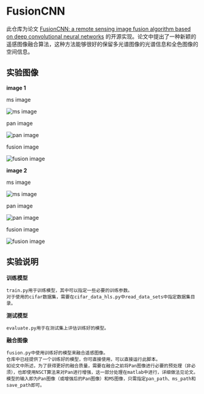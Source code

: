 # FusionCNN
此仓库为论文 [FusionCNN: a remote sensing image fusion algorithm based on deep convolutional neural networks](https://link.springer.com/article/10.1007/s11042-018-6850-3) 的开源实现。论文中提出了一种新颖的遥感图像融合算法，这种方法能够很好的保留多光谱图像的光谱信息和全色图像的空间信息。
  
## 实验图像

**image 1**

ms image

![ms image](images/ms1.jpg)

pan image

![pan image](images/pan1.jpg)

fusion image

![fusion image](images/fusion1.jpg)

**image 2**

ms image

![ms image](images/ms2.jpg)

pan image

![pan image](images/pan2.jpg)

fusion image

![fusion image](images/fusion2.jpg)

## 实验说明
**训练模型**
```
train.py用于训练模型，其中可以指定一些必要的训练参数。
对于使用的cifar数据集，需要在cifar_data_hls.py中read_data_sets中指定数据集目录。
```
**测试模型**
```
evaluate.py用于在测试集上评估训练好的模型。
```
**融合图像**
```
fusion.py中使用训练好的模型来融合遥感图像。
仓库中已经提供了一个训练好的模型，你可直接使用，可以直接运行此脚本。
如论文中所述，为了获得更好的融合质量，需要在融合之前将Pan图像进行必要的预处理（非必须），也即使用NSCT算法来对Pan进行增强，这一部分处理在matlab中进行，详细做法见论文。
模型的输入即为Pan图像（或增强后的Pan图像）和MS图像，只需指定pan_path、ms_path和save_path即可。
```
